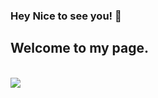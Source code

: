 
### Hey Nice to see you! :wave:
## Welcome to my page.
<br/>
<img src="https://image.freepik.com/foto-gratis/concepto-diseno-web-dibujos_1134-77.jpg"/><br/>




